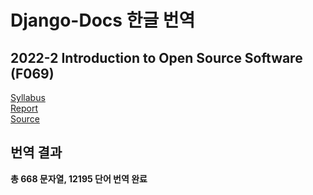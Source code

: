 # Django-Docs 한글 번역
## 2022-2 Introduction to Open Source Software (F069)

[Syllabus](https://github.com/Chihiro0623/Django-Docs-Korean-Translation/blob/main/%EC%98%A4%ED%94%88%EC%86%8C%EC%8A%A4SW%EC%9E%85%EB%AC%B8.pdf)  
[Report](https://github.com/Chihiro0623/Django-Docs-Korean-Translation/blob/main/Report.md)  
[Source](https://github.com/Chihiro0623/Django-Docs-Korean-Translation/tree/main/translated)  

## 번역 결과
**총 668 문자열, 12195 단어 번역 완료**  
